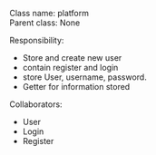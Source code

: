 Class name: platform \
Parent class: None

Responsibility:
* Store and create new user
* contain register and login
* store User, username, password.
* Getter for information stored

Collaborators:
* User
* Login
* Register

